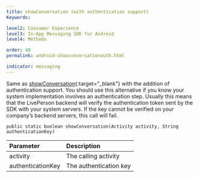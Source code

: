 ```yaml
---
title: showConversation (with authentication support)
Keywords:

level2: Consumer Experience
level3: In-App Messaging SDK for Android
level4: Methods

order: 40
permalink: android-showconversationauth.html

indicator: messaging
---
```


Same as [showConversation](android-showconversation.html){:target="_blank"} with the addition of authentication support. You should use this alternative if you know your system implementation involves an authentication step. Usually this means that the LivePerson backend will verify the authentication token sent by the SDK with your system servers. If the key cannot be verified on your company’s backend servers, this call will fail.

`public static boolean showConversation(Activity activity, String authenticationKey)`

| Parameter | Description |
| :--- | :--- |
| activity | The calling activity |
| authenticationKey | The authentication key  |

